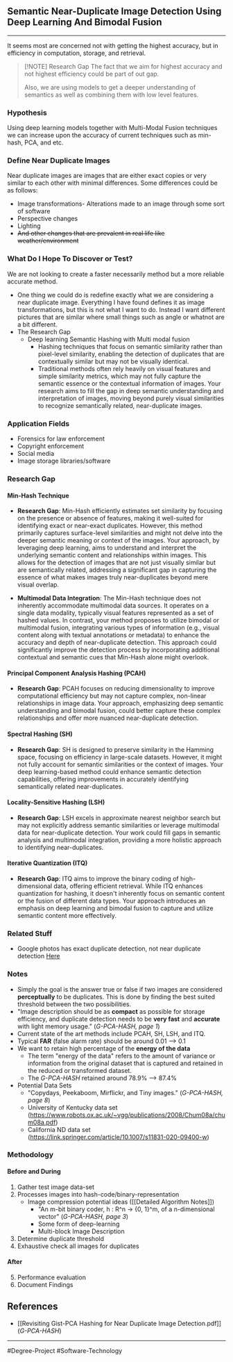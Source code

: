 ## Semantic Near-Duplicate Image Detection Using Deep Learning And Bimodal Fusion
----
It seems most are concerned not with getting the highest accuracy, but in efficiency in computation, storage, and retrieval.

> [!NOTE] Research Gap
> The fact that we aim for highest accuracy and not highest efficiency could be part of out gap.
> 
> Also, we are using models to get a deeper understanding of semantics as well as combining them with low level features.

### Hypothesis
Using deep learning models together with Multi-Modal Fusion techniques we can increase upon the accuracy of current techniques such as min-hash, PCA, and etc.
### Define Near Duplicate Images
Near duplicate images are images that are either exact copies or very similar to each other with minimal differences. Some differences could be as follows:
- Image transformations- Alterations made to an image through some sort of software
- Perspective changes
- Lighting
- ~~And other changes that are prevalent in real life like weather/environment~~
### What Do I Hope To Discover or Test?
We are not looking to create a faster necessarily method but a more reliable accurate method.
- One thing we could do is redefine exactly what we are considering a near duplicate image. Everything I have found defines it as image transformations, but this is not what I want to do. Instead I want different pictures that are similar where small things such as angle or whatnot are a bit different.
- The Research Gap
	- Deep learning Semantic Hashing with Multi modal fusion
		- Hashing techniques that focus on semantic similarity rather than pixel-level similarity, enabling the detection of duplicates that are contextually similar but may not be visually identical.
		- Traditional methods often rely heavily on visual features and simple similarity metrics, which may not fully capture the semantic essence or the contextual information of images. Your research aims to fill the gap in deep semantic understanding and interpretation of images, moving beyond purely visual similarities to recognize semantically related, near-duplicate images.
### Application Fields
- Forensics for law enforcement
- Copyright enforcement
- Social media
- Image storage libraries/software
### Research Gap
#### Min-Hash Technique
- **Research Gap**: Min-Hash efficiently estimates set similarity by focusing on the presence or absence of features, making it well-suited for identifying exact or near-exact duplicates. However, this method primarily captures surface-level similarities and might not delve into the deeper semantic meaning or context of the images. Your approach, by leveraging deep learning, aims to understand and interpret the underlying semantic content and relationships within images. This allows for the detection of images that are not just visually similar but are semantically related, addressing a significant gap in capturing the essence of what makes images truly near-duplicates beyond mere visual overlap.
    
- **Multimodal Data Integration**: The Min-Hash technique does not inherently accommodate multimodal data sources. It operates on a single data modality, typically visual features represented as a set of hashed values. In contrast, your method proposes to utilize bimodal or multimodal fusion, integrating various types of information (e.g., visual content along with textual annotations or metadata) to enhance the accuracy and depth of near-duplicate detection. This approach could significantly improve the detection process by incorporating additional contextual and semantic cues that Min-Hash alone might overlook.
#### Principal Component Analysis Hashing (PCAH)

- **Research Gap**: PCAH focuses on reducing dimensionality to improve computational efficiency but may not capture complex, non-linear relationships in image data. Your approach, emphasizing deep semantic understanding and bimodal fusion, could better capture these complex relationships and offer more nuanced near-duplicate detection.

#### Spectral Hashing (SH)

- **Research Gap**: SH is designed to preserve similarity in the Hamming space, focusing on efficiency in large-scale datasets. However, it might not fully account for semantic similarities or the context of images. Your deep learning-based method could enhance semantic detection capabilities, offering improvements in accurately identifying semantically related near-duplicates.

#### Locality-Sensitive Hashing (LSH)

- **Research Gap**: LSH excels in approximate nearest neighbor search but may not explicitly address semantic similarities or leverage multimodal data for near-duplicate detection. Your work could fill gaps in semantic analysis and multimodal integration, providing a more holistic approach to identifying near-duplicates.

#### Iterative Quantization (ITQ)

- **Research Gap**: ITQ aims to improve the binary coding of high-dimensional data, offering efficient retrieval. While ITQ enhances quantization for hashing, it doesn't inherently focus on semantic content or the fusion of different data types. Your approach introduces an emphasis on deep learning and bimodal fusion to capture and utilize semantic content more effectively.
### Related Stuff
- Google photos has exact duplicate detection, not near duplicate detection [Here](https://sites.google.com/site/picasaresources/google-photos-1/how-to-remove-duplicates-in-google-photos)
### Notes
- Simply the goal is the answer true or false if two images are considered **perceptually** to be duplicates. This is done by finding the best suited threshold between the two possibilities.
- "Image description should be as **compact** as possible for storage efficiency, and duplicate detection needs to be **very fast** and **accurate** with light memory usage." (*G-PCA-HASH, page 1*)
- Current state of the art methods include PCAH, SH, LSH, and ITQ.
- Typical **FAR** (false alarm rate) should be around 0.01 --> 0.1
- We want to retain high percentage of the **energy of the data**
	- The term "energy of the data" refers to the amount of variance or information from the original dataset that is captured and retained in the reduced or transformed dataset.
	- The *G-PCA-HASH* retained around 78.9% --> 87.4%
- Potential Data Sets
	- "Copydays, Peekaboom, Mirflickr, and Tiny images." (*G-PCA-HASH, page 8*)
	- University of Kentucky data set (https://www.robots.ox.ac.uk/~vgg/publications/2008/Chum08a/chum08a.pdf)
	- California ND data set (https://link.springer.com/article/10.1007/s11831-020-09400-w)

### Methodology
#### Before and During
1. Gather test image data-set
2. Processes images into hash-code/binary-representation
	- Image compression potential ideas ([[Detailed Algorithm Notes]])
		- "An m-bit binary coder, h : R^n → {0, 1}^m, of a n-dimensional vector" (*G-PCA-HASH, page 3*)
		- Some form of deep-learning
		- Multi-block Image Description  
3. Determine duplicate threshold
4.  Exhaustive check all images for duplicates
#### After
5. Performance evaluation
6. Document Findings

## References
- [[Revisiting Gist-PCA Hashing for Near Duplicate Image Detection.pdf]] (*G-PCA-HASH*)
---
#Degree-Project
#Software-Technology